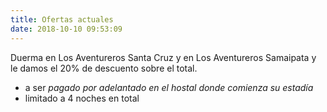 ```yaml
---
title: Ofertas actuales
date: 2018-10-10 09:53:09
---
```


Duerma en Los Aventureros Santa Cruz y en Los Aventureros Samaipata y le damos el 20% de descuento sobre el total. 
  - a ser *pagado por adelantado en el hostal donde comienza su estadía*
  - limitado a 4 noches en total